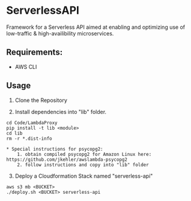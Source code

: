 # ServerlessAPI

Framework for a Serverless API aimed at enabling and optimizing use of low-traffic & high-availibility microservices.

## Requirements:
* AWS CLI

## Usage

1. Clone the Repository

2. Install dependencies into "lib" folder.
```
cd Code/LambdaProxy
pip install -t lib <module>
cd lib
rm -r *.dist-info
```

	* Special instructions for psycopg2:
		1. obtain compiled psycopg2 for Amazon Linux here: https://github.com/jkehler/awslambda-psycopg2
		2. follow instructions and copy into "lib" folder

3. Deploy a Cloudformation Stack named "serverless-api"
```
aws s3 mb <BUCKET>
./deploy.sh <BUCKET> serverless-api
```

